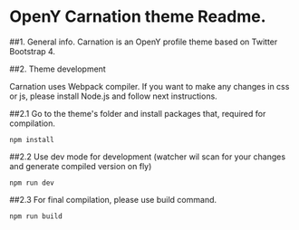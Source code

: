 # OpenY Carnation theme Readme.

##1. General info.
Carnation is an OpenY profile theme based on Twitter Bootstrap 4.


##2. Theme development

Carnation uses Webpack compiler. If you want to make any changes in css
or js, please install Node.js and follow next instructions.

##2.1 Go to the theme's folder and install packages that, required for compilation.

`npm install`

##2.2 Use dev mode for development (watcher wil scan for your changes and generate compiled version on fly)

`npm run dev`

##2.3 For final compilation, please use build command.

`npm run build`
